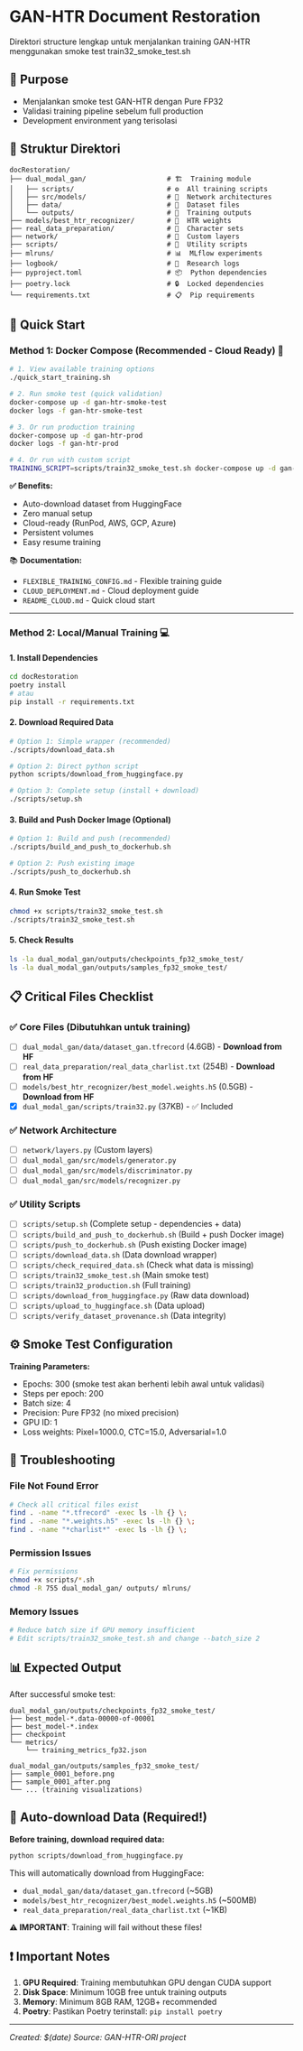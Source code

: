 # GAN-HTR Document Restoration

Direktori structure lengkap untuk menjalankan training GAN-HTR menggunakan smoke test train32_smoke_test.sh

## 🎯 Purpose
- Menjalankan smoke test GAN-HTR dengan Pure FP32
- Validasi training pipeline sebelum full production
- Development environment yang terisolasi

## 📁 Struktur Direktori
```
docRestoration/
├── dual_modal_gan/                    # 🏗️  Training module
│   ├── scripts/                       # ⚙️  All training scripts  
│   ├── src/models/                    # 🧠  Network architectures
│   ├── data/                          # 🎯  Dataset files
│   └── outputs/                       # 💾  Training outputs
├── models/best_htr_recognizer/        # 🧠  HTR weights
├── real_data_preparation/             # 📝  Character sets
├── network/                           # 🧱  Custom layers
├── scripts/                           # 📜  Utility scripts
├── mlruns/                            # 📊  MLflow experiments
├── logbook/                           # 📔  Research logs
├── pyproject.toml                     # 📦  Python dependencies
├── poetry.lock                        # 🔒  Locked dependencies
└── requirements.txt                   # 📋  Pip requirements
```

## 🚀 Quick Start

### Method 1: Docker Compose (Recommended - Cloud Ready) 🐳

```bash
# 1. View available training options
./quick_start_training.sh

# 2. Run smoke test (quick validation)
docker-compose up -d gan-htr-smoke-test
docker logs -f gan-htr-smoke-test

# 3. Or run production training
docker-compose up -d gan-htr-prod
docker logs -f gan-htr-prod

# 4. Or run with custom script
TRAINING_SCRIPT=scripts/train32_smoke_test.sh docker-compose up -d gan-htr-prod
```

**✅ Benefits:**
- Auto-download dataset from HuggingFace
- Zero manual setup
- Cloud-ready (RunPod, AWS, GCP, Azure)
- Persistent volumes
- Easy resume training

📚 **Documentation:**
- `FLEXIBLE_TRAINING_CONFIG.md` - Flexible training guide
- `CLOUD_DEPLOYMENT.md` - Cloud deployment guide
- `README_CLOUD.md` - Quick cloud start

---

### Method 2: Local/Manual Training 💻

#### 1. Install Dependencies
```bash
cd docRestoration
poetry install
# atau
pip install -r requirements.txt
```

#### 2. Download Required Data
```bash
# Option 1: Simple wrapper (recommended)
./scripts/download_data.sh

# Option 2: Direct python script
python scripts/download_from_huggingface.py

# Option 3: Complete setup (install + download)
./scripts/setup.sh
```

#### 3. Build and Push Docker Image (Optional)
```bash
# Option 1: Build and push (recommended)
./scripts/build_and_push_to_dockerhub.sh

# Option 2: Push existing image
./scripts/push_to_dockerhub.sh
```

#### 4. Run Smoke Test
```bash
chmod +x scripts/train32_smoke_test.sh
./scripts/train32_smoke_test.sh
```

#### 5. Check Results
```bash
ls -la dual_modal_gan/outputs/checkpoints_fp32_smoke_test/
ls -la dual_modal_gan/outputs/samples_fp32_smoke_test/
```

## 📋 Critical Files Checklist

### ✅ Core Files (Dibutuhkan untuk training)
- [ ] `dual_modal_gan/data/dataset_gan.tfrecord` (4.6GB) - **Download from HF**
- [ ] `real_data_preparation/real_data_charlist.txt` (254B) - **Download from HF**
- [ ] `models/best_htr_recognizer/best_model.weights.h5` (0.5GB) - **Download from HF**
- [x] `dual_modal_gan/scripts/train32.py` (37KB) - ✅ Included

### ✅ Network Architecture  
- [ ] `network/layers.py` (Custom layers)
- [ ] `dual_modal_gan/src/models/generator.py`
- [ ] `dual_modal_gan/src/models/discriminator.py`
- [ ] `dual_modal_gan/src/models/recognizer.py`

### ✅ Utility Scripts
- [ ] `scripts/setup.sh` (Complete setup - dependencies + data)
- [ ] `scripts/build_and_push_to_dockerhub.sh` (Build + push Docker image)
- [ ] `scripts/push_to_dockerhub.sh` (Push existing Docker image)
- [ ] `scripts/download_data.sh` (Data download wrapper)
- [ ] `scripts/check_required_data.sh` (Check what data is missing)
- [ ] `scripts/train32_smoke_test.sh` (Main smoke test)
- [ ] `scripts/train32_production.sh` (Full training)
- [ ] `scripts/download_from_huggingface.py` (Raw data download)
- [ ] `scripts/upload_to_huggingface.sh` (Data upload)
- [ ] `scripts/verify_dataset_provenance.sh` (Data integrity)

## ⚙️ Smoke Test Configuration

**Training Parameters:**
- Epochs: 300 (smoke test akan berhenti lebih awal untuk validasi)
- Steps per epoch: 200
- Batch size: 4
- Precision: Pure FP32 (no mixed precision)
- GPU ID: 1
- Loss weights: Pixel=1000.0, CTC=15.0, Adversarial=1.0

## 🔧 Troubleshooting

### File Not Found Error
```bash
# Check all critical files exist
find . -name "*.tfrecord" -exec ls -lh {} \;
find . -name "*.weights.h5" -exec ls -lh {} \;
find . -name "*charlist*" -exec ls -lh {} \;
```

### Permission Issues  
```bash
# Fix permissions
chmod +x scripts/*.sh
chmod -R 755 dual_modal_gan/ outputs/ mlruns/
```

### Memory Issues
```bash
# Reduce batch size if GPU memory insufficient
# Edit scripts/train32_smoke_test.sh and change --batch_size 2
```

## 📊 Expected Output

After successful smoke test:
```
dual_modal_gan/outputs/checkpoints_fp32_smoke_test/
├── best_model-*.data-00000-of-00001
├── best_model-*.index
├── checkpoint
└── metrics/
    └── training_metrics_fp32.json

dual_modal_gan/outputs/samples_fp32_smoke_test/
├── sample_0001_before.png
├── sample_0001_after.png
└── ... (training visualizations)
```

## 🔄 Auto-download Data (Required!)

**Before training, download required data:**
```bash
python scripts/download_from_huggingface.py
```

This will automatically download from HuggingFace:
- `dual_modal_gan/data/dataset_gan.tfrecord` (~5GB) 
- `models/best_htr_recognizer/best_model.weights.h5` (~500MB)
- `real_data_preparation/real_data_charlist.txt` (~1KB)

**⚠️ IMPORTANT**: Training will fail without these files!

## ❗ Important Notes

1. **GPU Required**: Training membutuhkan GPU dengan CUDA support
2. **Disk Space**: Minimum 10GB free untuk training outputs
3. **Memory**: Minimum 8GB RAM, 12GB+ recommended
4. **Poetry**: Pastikan Poetry terinstall: `pip install poetry`

---
*Created: $(date)*
*Source: GAN-HTR-ORI project*
